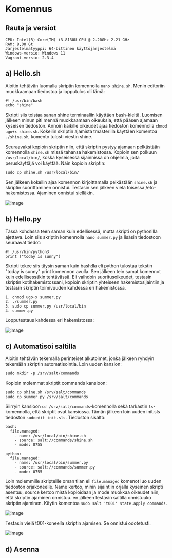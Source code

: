 # Komennus
## Rauta ja versiot
    CPU: Intel(R) Core(TM) i3-8130U CPU @ 2.20GHz 2.21 GHz
    RAM: 8,00 Gt
    Järjestelmätyyppi: 64-bittinen käyttöjärjestelmä
    Windows-versio: Windows 11
    Vagrant-versio: 2.3.4
    
## a) Hello.sh
Aloitin tehtävän luomalla skriptin komennolla `nano shine.sh`. Menin editoriin muokkaamaan tiedostoa ja lopputulos oli tämä:
    
    #! /usr/bin/bash
    echo "shine"

Skripti siis toistaa sanan shine terminaaliin käyttäen bash-kieltä. Luomisen jälkeen minun piti mennä muokkaamaan oikeuksia, että pääsen ajamaan kyseisen tiedoston. Annoin kaikille oikeudet ajaa tiedoston komennolla `chmod ugo+x shine.sh`. Kokeilin skriptin ajamista tmasterilla käyttäen komentoa `./shine.sh`, komento tulosti viestin shine.

Seuraavaksi kopioin skriptin niin, että skriptin pystyy ajamaan pelkästään komennolla `shine.sh` missä tahansa hakemistossa. Kopioin sen polkuun `/usr/local/bin/`, koska kyseisessä sijainnissa on ohjelmia, joita peruskäyttäjä voi käyttää. Näin kopioin skriptin:
    
    sudo cp shine.sh /usr/local/bin/

Sen jälkeen kokeilin ajaa komennon kirjoittamalla pelkästään `shine.sh` ja skriptin suorittaminen onnistui. Testasin sen jälkeen vielä toisessa /etc-hakemistossa. Ajaminen onnistui sielläkin.

<img width="auto" alt="image" src="https://user-images.githubusercontent.com/101214286/233925491-2f3913d1-5647-4b0e-ad87-e006948e5847.png">

## b) Hello.py
Tässä kohdassa teen saman kuin edellisessä, mutta skripti on pythonilla ajettava. Loin siis skriptin komennolla `nano summer.py` ja lisäsin tiedostoon seuraavat tiedot:

    #! /usr/bin/python3
    print ("today is sunny")

Skripti tekee siis täysin saman kuin bash:lla eli python tulostaa tekstin "today is sunny" print komennon avulla. Sen jälkeen tein samat komennot kuin edellisessäkin tehtävässä. Eli vaihdoin suoritusoikeudet, testasin skriptin kotihakemistossani, kopioin skriptin yhteiseen hakemistosijaintiin ja testasin skriptin toimivuuden kahdessa eri hakemistossa.

    1. chmod ugo+x summer.py
    2. ./summer.py
    3. sudo cp summer.py /usr/local/bin
    4. summer.py

Lopputestaus kahdessa eri hakemistossa:

<img width="auto" alt="image" src="https://user-images.githubusercontent.com/101214286/233931967-facbd095-8245-4559-b92c-c1a2292274c9.png">

## c) Automatisoi saltilla
Aloitin tehtävän tekemällä perinteiset alkutoimet, jonka jälkeen ryhdyin tekemään skriptin automatisointia. Loin uuden kansion:

    sudo mkdir -p /srv/salt/commands

Kopioin molemmat skriptit commands kansioon:

    sudo cp shine.sh /srv/salt/commands
    sudo cp summer.py /srv/salt/commands

Siirryin kansioon `cd /srv/salt/commands`-komennolla sekä tarkastin `ls`-komennolla, että skriptit ovat kansiossa. Tämän jälkeen loin uuden init.sls tiedoston `sudoedit init.sls`. Tiedoston sisältö:

    bash:
      file.managed:
        - name: /usr/local/bin/shine.sh
        - source: salt://commands/shine.sh
        - mode: 0755

    python:
      file.managed:
        - name: /usr/local/bin/summer.py
        - source: salt://commands/summer.py
        - mode: 0755

Loin molemmille skripteille oman tilan eli `file.managed` komenot luo uuden tiedoston orjakoneelle. Name kertoo, mihin sijaintiin orjalla kyseinen skripti asentuu, source kertoo mistä kopioidaan ja mode muokkaa oikeudet niin, että skriptin ajaminen onnistuu. en jälkeen testasin saltilla onnistuuko skriptin ajaminen. Käytin komentoa `sudo salt 't001' state.apply commands`.

<img width="auto" alt="image" src="https://user-images.githubusercontent.com/101214286/233964490-cb74341f-e1aa-4812-a329-344d11db740e.png">

Testasin vielä t001-koneella skriptin ajamisen. Se onnistui odotetusti.

<img width="auto" alt="image" src="https://user-images.githubusercontent.com/101214286/233965215-cc320537-5bb1-4ece-812b-55f502239a67.png">

## d) Asenna
